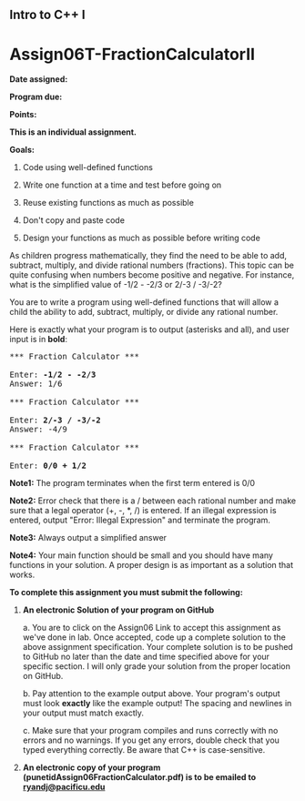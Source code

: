 ## Intro to C++ I

# Assign06T-FractionCalculatorII

**Date assigned:** 

**Program due:**

**Points:**

**This is an individual assignment.**

**Goals:**

1.  Code using well-defined functions

2.  Write one function at a time and test before going on

3.  Reuse existing functions as much as possible

4.  Don't copy and paste code

5.  Design your functions as much as possible before writing code

As children progress mathematically, they find the need to be able
to add, subtract, multiply, and divide rational numbers (fractions).
This topic can be quite confusing when numbers become positive and
negative. For instance, what is the simplified value of -1/2 - -2/3
or 2/-3 / -3/-2?

You are to write a program using well-defined functions that will
allow a child the ability to add, subtract, multiply, or divide
any rational number.

Here is exactly what your program is to output (asterisks and all), and
user input is in **bold**:

<pre>
*** Fraction Calculator ***

Enter: <b>-1/2 - -2/3</b>
Answer: 1/6

*** Fraction Calculator ***

Enter: <b>2/-3 / -3/-2</b>
Answer: -4/9

*** Fraction Calculator ***

Enter: <b>0/0 + 1/2</b>
</pre>

**Note1:** The program terminates when the first term entered is 0/0

**Note2:** Error check that there is a / between each rational number
and make sure that a legal operator (+, -, *, /) is entered. If an
illegal expression is entered, output "Error: Illegal Expression"
and terminate the program.

**Note3:** Always output a simplified answer

**Note4:** Your main function should be small and you should have many
functions in your solution. A proper design is as important as a
solution that works.

**To complete this assignment you must submit the following:**

1.  **An electronic Solution of your program on GitHub**

    a.  You are to click on the Assign06 Link to accept this
        assignment as we've done in lab. Once accepted, code up a
        complete solution to the above assignment specification. Your
        complete solution is to be pushed to GitHub no later than the
        date and time specified above for your specific section. I will
        only grade your solution from the proper location on GitHub.

    b.  Pay attention to the example output above. Your program's output
        must look **exactly** like the example output! The spacing and
        newlines in your output must match exactly.

    c.  Make sure that your program compiles and runs correctly with no
        errors and no warnings. If you get any errors, double check that
        you typed everything correctly. Be aware that C++ is
        case-sensitive.

2.   **An electronic copy of your program (punetidAssign06FractionCalculator.pdf) is 
to be emailed to ryandj@pacificu.edu**
